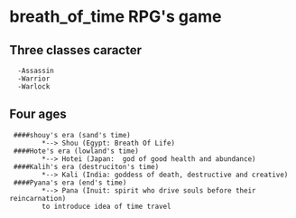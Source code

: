 breath_of_time RPG's game
=========================

Three classes caracter
----------------------
      -Assassin
      -Warrior
      -Warlock

Four ages
---------
     ####shouy's era (sand's time)
     	    *--> Shou (Egypt: Breath Of Life)
     ####Hote's era (lowland's time)
     	    *--> Hotei (Japan:  god of good health and abundance)
     ####Kalih's era (destruciton's time)
     	    *--> Kali (India: goddess of death, destructive and creative)
     ####Pyana's era (end's time)
     	    *--> Pana (Inuit: spirit who drive souls before their reincarnation)
	    	to introduce idea of time travel

